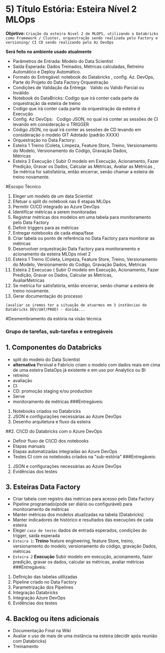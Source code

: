 # 5) Título Estória:  Esteira Nível 2 MLOps

**Objetivo:** `Criação da esteira Nivel 2 de MLOPS, utilizando o Databricks como Framework / Cluster, orquestração sendo realizada pelo Factory e versioning/ CI CD sendo realizando pelo Az DevOps` 

**Será feito no ambiente usado atualmente**

- Parâmetros de Entrada: Modelo do Data Scientist
- Saída Esperada: Dados Treinados, Métricas calculadas, Retreino Automático e Deploy Automático.
- Formato do Entregável: notebook do Databricks , config. Az. DevOps, Parte do Projeto do Data Factory Orquestração 
- Condições de Validação da Entrega:   Valido ou Valido Parcial ou Inválido       
- Notebook do DataBricks: Codigo que irá conter cada parte da orquestração da esteira de treino                      
- Codigo que irá conter cada parte da orquestração da esteira d Execução
- Config. Az DevOps:   Codigo JSON, no qual irá conter as sessões de CI levando em consideração o TRIGGER                              
- Código JSON, no qual irá conter as sessões de CD levando em consideração o modelo GIT Adotado (padrão XXXX)                           
- Orquestração no Data Factory:             
- Esteira 1 Treino (Coleta, Limpeza, Feature Store, Treino, Versionamento do Modelo, Versionamento do Código, Gravação Dados, Métricas                                                 
- Esteira 2 Execução ( Subir O modelo em Execução, Acionamento, Fazer Predição, Gravar os Dados, Calcular as Métricas, Avaliar as Métricas , Se métrica for satisfatória, então encerrar, senão chamar a esteira de treino novamente.


#Escopo Técnico

1. Eleger um modelo de um data Scientist
1. Efetuar o split do notebook nas 6 etapas MLOps
1. Permitir CI/CD integrado ao Azure DevOps
1. Identificar métricas a serem monitoradas
1. Registrar métricas dos modelos em uma tabela para monitoramento pelo Data Factory
1. Definir triggers para as métricas
1. Entregar notebooks de cada etapa/fase
1. Criar tabela ou ponto de referência no Data Factory para monitorar as métricas
1. Desenvolver orquestração Data Factory para monitoramento e acionamento da esteira MLOps nível 2
1. Esteira 1 Treino (Coleta, Limpeza, Feature Store, Treino, Versionamento do Modelo, Versionamento do Codigo, Gravação Dados, Metricas
1. Esteira 2 Execucao ( Subir O modelo em Execução, Acionamento, Fazer Predição, Gravar os Dados, Calcular as Metricas, AvaliarMetricas                                                      
1. Se metrica for satisfatória, então encerrar, senão chamar a esteira de treino novamente.
1. Gerar documentação do processo


`(avaliar se iremos ter a situação de atuarmos em 3 instâncias do Databricks DEV/UAT/PROD) - dúvida...`

#Desmembramento da estória na visão técnica
### Grupo de tarefas, sub-tarefas e entregáveis

## 1. Componentes do Databricks

- split do modelo do Data Scientist
- **alternativa** Persival e Fabricio criam o modelo com dados reais em cima de uma esteira DataOps já existente e em uso por Analytics ou BI
- retreino
- avaliação
- CI
- CD: promoção staging e/ou production
- Serve 
- monitoramento de métricas
###Entregáveis:
1. Notebooks criados no Databricks
1. JSON e configurações necessárias ao Azure DevOps
1. Desenho arquitetura e fluxo da esteira

##2. CI\CD do Databricks com o Azure DevOps

- Definir fluxo de CI\CD dos notebooks
- Etapas manuais
- Etapas automatizadas integradas ao Azure DevOps
- Testes CI com os notebooks criados na "sub-estória"
###Entregáveis:
1. JSON e configurações necessárias ao Azure DevOps 
1. Evidências dos testes

## 3. Esteiras Data Factory
- Criar tabela com registro das métricas para acesso pelo Data Factory
- Pipeline programado(pode ser diário ou configurável) para monitoramento de métricas
- Manter métricas dos modelos atualizadas na tabela (Databricks)
- Manter indicadores de histórico e resultados das execuções de cada esteira
- Eleger `caso de teste`: dados de entrada esperados, condições do trigger, saida esperada
- `Esteira 1`: **Treino** feature engineering, feature Store, treino, versionamento do modelo, versionamento do código, gravação Dados, métricas
- `Esteira 2` **Execução** Subir modelo em execução, acionamento, fazer predição, gravar os dados, calcular as métricas, avaliar métricas
###Entregáveis:
1. Definição das tabelas utilizadas
1. Pipeline criado no Data Factory
1. Parametrização dos Pipelines
1. Integração Databricks
1. Integração Azure DevOps
1. Evidências dos testes         
                           
              
## 4. Backlog ou itens adicionais
-  Documentação Final na Wiki
- Avaliar o uso de mais de uma instância na esteira (decidir após reunião com Databricks)
- Treinamento